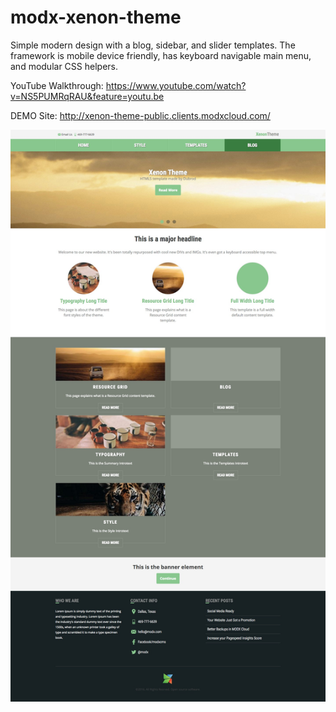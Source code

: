 # modx-xenon-theme
Simple modern design with a blog, sidebar, and slider templates. The framework is mobile device friendly, has keyboard navigable main menu, and modular CSS helpers.

YouTube Walkthrough:
https://www.youtube.com/watch?v=NS5PUMRqRAU&feature=youtu.be

DEMO Site:
http://xenon-theme-public.clients.modxcloud.com/

![homepage](xenon-screenshot.jpeg)
